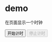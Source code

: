 # demo
<!DOCTYPE html>
<html lang="en">
<head>
	<meta charset="UTF-8">
	<title>简易时钟</title>
</head>
<body>
	<p>在页面显示一个时钟</p>
	<p id="demo"></p>
	<button id="e" onclick="star()" >开始计时</button>
	<button id="b" onclick="stop()" disabled="true">停止计时</button>
	<script>			

			function myTimer(){
				var d=new Date();/*获取当前时间*/
				var t=d.toLocaleTimeString();/*时间部分转换为字符串，并返回结果*/
				document.getElementById("demo").innerHTML=t;// 时间赋值给id为demo的标签并打印
				s=setTimeout('myTimer()',1000);
				
			}

			function star(){
				myTimer();
				document.getElementById("e").disabled=true;
				document.getElementById("b").disabled=false;
			}

			function stop(){
				clearTimeout(s);
				document.getElementById("e").disabled=false;
				document.getElementById("b").disabled=true;
			}
	</script>
</body>
</html>
